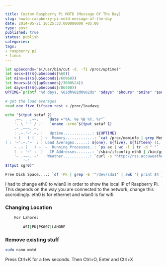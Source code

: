 ```yaml
---

title: Custom Raspberry Pi MOTD (Message Of The Day)
slug: howto-raspberry-pi-motd-message-of-the-day
date: 2014-05-21 16:25:33.000000000 +05:00
type: post
published: true
status: publish
categories:
tags:
- raspberry pi
- linux
---
```


```bash
let upSeconds="$(/usr/bin/cut -d. -f1 /proc/uptime)"
let secs=$((${upSeconds}%60))
let mins=$((${upSeconds}/60%60))
let hours=$((${upSeconds}/3600%24))
let days=$((${upSeconds}/86400))
UPTIME=`printf "%d days, %02dh%02dm%02ds" "$days" "$hours" "$mins" "$secs"`

# get the load averages
read one five fifteen rest < /proc/loadavg

echo "$(tput setaf 2)
    .~~.   .~~.    `date +"%A, %e %B %Y, %r"`
    '. \ ' ' / .'   `uname -srmo`$(tput setaf 1)
    .~ .~~~..~.   
    : .~.'~'.~. :   Uptime.............: ${UPTIME}
    ~ (   ) (   ) ~  Memory.............: `cat /proc/meminfo | grep MemFree | awk {'print $2'}`kB (Free) / `cat /proc/meminfo | grep MemTotal | awk {'print $2'}`kB (Total)
( : '~'.~.'~' : ) Load Averages......: ${one}, ${five}, ${fifteen} (1, 5, 15 min)
    ~ .~ (   ) ~. ~  Running Processes..: `ps ax | wc -l | tr -d " "`
    (  : '~' :  )   IP Addresses.......: `/sbin/ifconfig eth0 | /bin/grep "inet addr" | /usr/bin/cut -d ":" -f 2 | /usr/bin/cut -d " " -f 1` and `wget -q -O - http://icanhazip.com/ | tail`
    '~ .~~~. ~'    Weather............: `curl -s "http://rss.accuweather.com/rss/liveweather_rss.asp?metric=1&locCode=EUR|UK|UK001|NAILSEA|" | sed -n '/Currently:/ s/.*: \(.*\): \([0-9]*\)\([CF]\).*/\2°\3, \1/p'`
        '~'
$(tput sgr0)"

Free Disk Space....: `df -Pk | grep -E '^/dev/sda1' | awk '{ print $4 }' | awk -F '.' '{ print $1 }'`k on /dev/sda1
```
    
I had to change eth0 to wlan0 in order to show the local IP of Raspberry Pi. This depends on the way you are connected to the network, change this accrodingly. eth0 is for ethernet and wlan0 is for wifi.
    
### Changing Location

```bash
    For Lahore: 
    
    	ASI|PK|PK007|LAHORE 
```
    	
### Remove existing stuff

```bash
sudo nano motd
```

Press Ctrl+K for a few seconds. Then Ctrl+O, Enter and Ctrl+X
